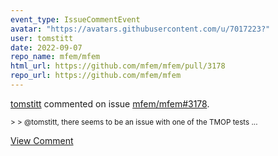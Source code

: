 ```yaml
---
event_type: IssueCommentEvent
avatar: "https://avatars.githubusercontent.com/u/7017223?"
user: tomstitt
date: 2022-09-07
repo_name: mfem/mfem
html_url: https://github.com/mfem/mfem/pull/3178
repo_url: https://github.com/mfem/mfem
---
```


<a href='https://github.com/tomstitt' target='_blank'>tomstitt</a> commented on issue <a href='https://github.com/mfem/mfem/pull/3178' target='_blank'>mfem/mfem#3178</a>.

<small>> > @tomstitt, there seems to be an issue with one of the TMOP tests...</small>

<a href='https://github.com/mfem/mfem/pull/3178' target='_blank'>View Comment</a>